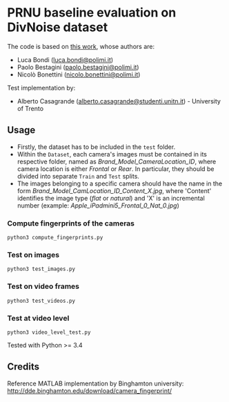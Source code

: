 

# PRNU baseline evaluation on DivNoise dataset

The code is based on [this work](https://github.com/polimi-ispl/prnu-python), whose authors are:
- Luca Bondi (luca.bondi@polimi.it)
- Paolo Bestagini (paolo.bestagini@polimi.it)
- Nicolò Bonettini (nicolo.bonettini@polimi.it)

Test implementation by:
- Alberto Casagrande (alberto.casagrande@studenti.unitn.it) - University of Trento

## Usage
- Firstly, the dataset has to be included in the `test` folder.
- Within the `Dataset`, each camera's images must be contained in its respective folder, named as *Brand_Model_CameraLocation_ID*, where camera location is either *Frontal* or *Rear*. In particular, they should be divided into separate `Train` and `Test` splits.
- The images belonging to a specific camera should have the name in the form *Brand_Model_CamLocation_ID_Content_X.jpg*, where 'Content' identifies the image type (*flat* or *natural*) and 'X' is an incremental number (example: *Apple_iPadmini5_Frontal_0_Nat_0.jpg*)

### Compute fingerprints of the cameras
```
python3 compute_fingerprints.py
```
### Test on images
```
python3 test_images.py
```

### Test on video frames
```
python3 test_videos.py
```
### Test at video level
```
python3 video_level_test.py
```

Tested with Python >= 3.4

## Credits
Reference MATLAB implementation by Binghamton university: 
http://dde.binghamton.edu/download/camera_fingerprint/

